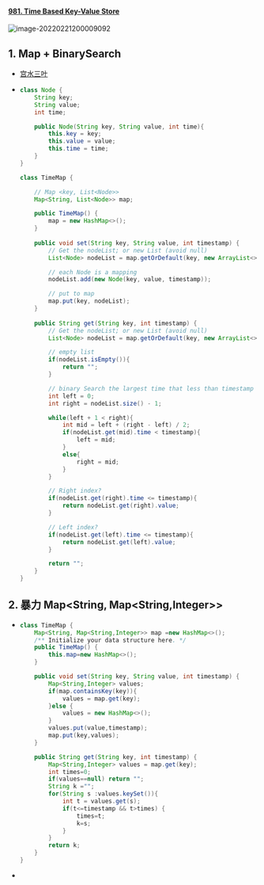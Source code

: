 #### [981. Time Based Key-Value Store](https://leetcode-cn.com/problems/time-based-key-value-store/)

![image-20220221200009092](https://raw.githubusercontent.com/TWDH/Leetcode-From-Zero/pictures/img/image-20220221200009092.png)



## 1. Map + BinarySearch

- [宫水三叶](https://leetcode-cn.com/problems/time-based-key-value-store/solution/gong-shui-san-xie-yi-ti-shuang-jie-ha-xi-h5et/)

- ```java
  class Node {
      String key;
      String value;
      int time;
  
      public Node(String key, String value, int time){
          this.key = key;
          this.value = value;
          this.time = time;
      }
  }
  
  class TimeMap {
  
      // Map <key, List<Node>>
      Map<String, List<Node>> map;
  
      public TimeMap() {
          map = new HashMap<>();
      }
      
      public void set(String key, String value, int timestamp) {
          // Get the nodeList; or new List (avoid null)
          List<Node> nodeList = map.getOrDefault(key, new ArrayList<>());
  
          // each Node is a mapping
          nodeList.add(new Node(key, value, timestamp));
  
          // put to map
          map.put(key, nodeList);
      }
      
      public String get(String key, int timestamp) {
          // Get the nodeList; or new List (avoid null)
          List<Node> nodeList = map.getOrDefault(key, new ArrayList<>());
  
          // empty list
          if(nodeList.isEmpty()){
              return "";
          }
  
          // binary Search the largest time that less than timestamp
          int left = 0;
          int right = nodeList.size() - 1;
  
          while(left + 1 < right){
              int mid = left + (right - left) / 2;
              if(nodeList.get(mid).time < timestamp){
                  left = mid;
              }
              else{
                  right = mid;
              }
          }
  
          // Right index?
          if(nodeList.get(right).time <= timestamp){
              return nodeList.get(right).value;
          }
  
          // Left index?
          if(nodeList.get(left).time <= timestamp){
              return nodeList.get(left).value;
          }
  
          return "";
      }
  }
  ```

## 2. 暴力 Map<String, Map<String,Integer>>

- ```java
  class TimeMap {
      Map<String, Map<String,Integer>> map =new HashMap<>();
      /** Initialize your data structure here. */
      public TimeMap() {
          this.map=new HashMap<>();
      }
  
      public void set(String key, String value, int timestamp) {
          Map<String,Integer> values;
          if(map.containsKey(key)){
              values = map.get(key);
          }else {
              values = new HashMap<>();
          }
          values.put(value,timestamp);
          map.put(key,values);
      }
  
      public String get(String key, int timestamp) {
          Map<String,Integer> values = map.get(key);
          int times=0;
          if(values==null) return "";
          String k ="";
          for(String s :values.keySet()){
              int t = values.get(s);
              if(t<=timestamp && t>times) {
                  times=t;
                  k=s;
              }
          }
          return k;
      }
  }
  ```

- 